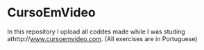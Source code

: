 # CursoEmVideo
In this repository I upload all coddes made while I was studing athttp://www.cursoemvideo.com. (All exercises are in Portuguese)
